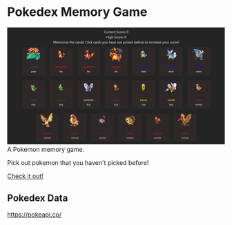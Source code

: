 # Pokedex Memory Game 
![](preview.png)
A Pokemon memory game. 

Pick out pokemon that you haven't picked before!

<a href="https://pokedexmemory.netlify.app/">Check it out!</a>

## Pokedex Data 
https://pokeapi.co/

